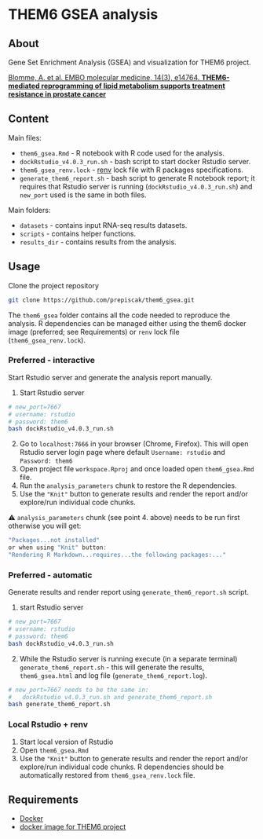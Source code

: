 # THEM6 GSEA analysis
## About

Gene Set Enrichment Analysis (GSEA) and visualization for THEM6 project.

[Blomme, A. et al. EMBO molecular medicine, 14(3), e14764. 
**THEM6-mediated reprogramming of lipid metabolism supports treatment resistance in prostate cancer**](https://www.embopress.org/doi/full/10.15252/emmm.202114764)

## Content

Main files:
- `them6_gsea.Rmd` - R notebook with R code used for the analysis.
- `dockRstudio_v4.0.3_run.sh` - bash script to start docker Rstudio server.
- `them6_gsea_renv.lock` - [renv](https://rstudio.github.io/renv/articles/renv.html) lock file with R packages specifications.
- `generate_them6_report.sh` - bash script to generate R notebook report; it requires that Rstudio server is running (`dockRstudio_v4.0.3_run.sh`) and `new_port` used is the same in both files.

Main folders:
- `datasets` - contains input RNA-seq results datasets.
- `scripts` - contains helper functions.
- `results_dir` - contains results from the analysis.

## Usage

Clone the project repository
``` bash
git clone https://github.com/prepiscak/them6_gsea.git
```

The `them6_gsea` folder contains all the code needed to reproduce the analysis. R dependencies can be managed either using the them6 docker image (preferred; see Requirements) or `renv` lock file (`them6_gsea_renv.lock`).   

### Preferred - interactive

Start Rstudio server and generate the analysis report manually.

1. Start Rstudio server

``` bash
# new_port=7667
# username: rstudio
# password: them6
bash dockRstudio_v4.0.3_run.sh 
```

2. Go to `localhost:7666` in your browser (Chrome, Firefox). This will open Rstudio server login page where default `Username: rstudio` and `Password: them6`
3. Open project file `workspace.Rproj` and once loaded open `them6_gsea.Rmd` file. 
4. Run the `analysis_parameters` chunk to restore the R dependencies.
5. Use the `"Knit"` button to generate results and render the report and/or explore/run individual code chunks. 

:warning: `analysis_parameters` chunk (see point 4. above) needs to be run first otherwise you will get:
``` R
"Packages...not installed" 
or when using "Knit" button:
"Rendering R Markdown...requires...the following packages:..."
```

### Preferred - automatic 

Generate results and render report using `generate_them6_report.sh` script.

1. start Rstudio server

``` bash
# new_port=7667
# username: rstudio
# password: them6
bash dockRstudio_v4.0.3_run.sh 
```

2. While the Rstudio server is running execute (in a separate terminal) `generate_them6_report.sh` - this will generate the results, `them6_gsea.html` and log file (`generate_them6_report.log`).
``` bash
# new_port=7667 needs to be the same in:
#   dockRstudio_v4.0.3_run.sh and generate_them6_report.sh
bash generate_them6_report.sh
```

### Local Rstudio + renv 

1. Start local version of Rstudio
2. Open `them6_gsea.Rmd`
3. Use the `"Knit"` button to generate results and render the report and/or explore/run individual code chunks. R dependencies should be automatically restored from `them6_gsea_renv.lock` file.

## Requirements

- [Docker](https://www.docker.com/)
- [docker image for THEM6 project](https://hub.docker.com/r/prepiscak/them6-project)
